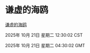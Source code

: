 # 谦虚的海鸥
[谦虚的海鸥](http://59.174.9.160:56308/qxdho/course/base/hotlink/index.php)

2025年 10月 21日 星期二 12:30:02 CST

2025年 10月 21日 星期二 04:30:02 GMT
